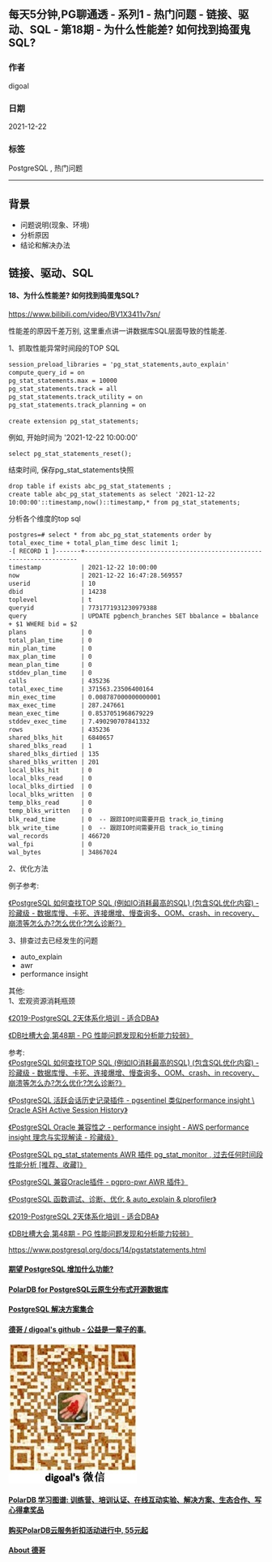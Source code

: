 ## 每天5分钟,PG聊通透 - 系列1 - 热门问题 - 链接、驱动、SQL - 第18期 - 为什么性能差? 如何找到捣蛋鬼SQL?  
    
### 作者    
digoal    
    
### 日期    
2021-12-22    
    
### 标签    
PostgreSQL , 热门问题    
    
----    
    
## 背景    
- 问题说明(现象、环境)    
- 分析原因    
- 结论和解决办法    
    
## 链接、驱动、SQL    
    
#### 18、为什么性能差? 如何找到捣蛋鬼SQL?    
https://www.bilibili.com/video/BV1X3411v7sn/   
  
性能差的原因千差万别, 这里重点讲一讲数据库SQL层面导致的性能差.    
  
1、抓取性能异常时间段的TOP SQL  
  
```  
session_preload_libraries = 'pg_stat_statements,auto_explain'  
compute_query_id = on  
pg_stat_statements.max = 10000  
pg_stat_statements.track = all  
pg_stat_statements.track_utility = on  
pg_stat_statements.track_planning = on  
  
create extension pg_stat_statements;  
```  
  
例如, 开始时间为 '2021-12-22 10:00:00'  
  
```  
select pg_stat_statements_reset();  
```  
  
结束时间, 保存pg_stat_statements快照    
  
```  
drop table if exists abc_pg_stat_statements ;  
create table abc_pg_stat_statements as select '2021-12-22 10:00:00'::timestamp,now()::timestamp,* from pg_stat_statements;  
```  
  
分析各个维度的top sql  
  
```  
postgres=# select * from abc_pg_stat_statements order by total_exec_time + total_plan_time desc limit 1;  
-[ RECORD 1 ]-------+--------------------------------------------------------------------  
timestamp           | 2021-12-22 10:00:00  
now                 | 2021-12-22 16:47:28.569557  
userid              | 10  
dbid                | 14238  
toplevel            | t  
queryid             | 7731771931230979388  
query               | UPDATE pgbench_branches SET bbalance = bbalance + $1 WHERE bid = $2  
plans               | 0  
total_plan_time     | 0  
min_plan_time       | 0  
max_plan_time       | 0  
mean_plan_time      | 0  
stddev_plan_time    | 0  
calls               | 435236  
total_exec_time     | 371563.23506400164  
min_exec_time       | 0.008787000000000001  
max_exec_time       | 287.247661  
mean_exec_time      | 0.8537051968679229  
stddev_exec_time    | 7.490290707841332  
rows                | 435236  
shared_blks_hit     | 6840657  
shared_blks_read    | 1  
shared_blks_dirtied | 135  
shared_blks_written | 201  
local_blks_hit      | 0  
local_blks_read     | 0  
local_blks_dirtied  | 0  
local_blks_written  | 0  
temp_blks_read      | 0  
temp_blks_written   | 0  
blk_read_time       | 0  -- 跟踪IO时间需要开启 track_io_timing    
blk_write_time      | 0  -- 跟踪IO时间需要开启 track_io_timing    
wal_records         | 466720  
wal_fpi             | 0  
wal_bytes           | 34867024  
```  
  
2、优化方法  
  
例子参考:  
  
[《PostgreSQL 如何查找TOP SQL (例如IO消耗最高的SQL) (包含SQL优化内容) - 珍藏级 - 数据库慢、卡死、连接爆增、慢查询多、OOM、crash、in recovery、崩溃等怎么办?怎么优化?怎么诊断?》](../201704/20170424_06.md)    
  
  
3、排查过去已经发生的问题   
- auto_explain  
- awr  
- performance insight  
  
  
  
其他:  
1、宏观资源消耗瓶颈  
  
[《2019-PostgreSQL 2天体系化培训 - 适合DBA》](../201901/20190105_01.md)    
  
[《DB吐槽大会,第48期 - PG 性能问题发现和分析能力较弱》](../202109/20210922_03.md)    
  
参考:  
[《PostgreSQL 如何查找TOP SQL (例如IO消耗最高的SQL) (包含SQL优化内容) - 珍藏级 - 数据库慢、卡死、连接爆增、慢查询多、OOM、crash、in recovery、崩溃等怎么办?怎么优化?怎么诊断?》](../201704/20170424_06.md)    
    
[《PostgreSQL 活跃会话历史记录插件 - pgsentinel 类似performance insight \ Oracle ASH Active Session History》](../202003/20200324_25.md)    
  
[《PostgreSQL Oracle 兼容性之 - performance insight - AWS performance insight 理念与实现解读 - 珍藏级》](../201901/20190125_02.md)    
  
[《PostgreSQL pg_stat_statements AWR 插件 pg_stat_monitor , 过去任何时间段性能分析 [推荐、收藏]》](../202104/20210415_01.md)    
  
[《PostgreSQL 兼容Oracle插件 - pgpro-pwr AWR 插件》](../202110/20211004_02.md)    
  
[《PostgreSQL 函数调试、诊断、优化 & auto_explain & plprofiler》](../201611/20161121_02.md)    
  
[《2019-PostgreSQL 2天体系化培训 - 适合DBA》](../201901/20190105_01.md)    
  
[《DB吐槽大会,第48期 - PG 性能问题发现和分析能力较弱》](../202109/20210922_03.md)    
  
https://www.postgresql.org/docs/14/pgstatstatements.html  
  
  
#### [期望 PostgreSQL 增加什么功能?](https://github.com/digoal/blog/issues/76 "269ac3d1c492e938c0191101c7238216")
  
  
#### [PolarDB for PostgreSQL云原生分布式开源数据库](https://github.com/ApsaraDB/PolarDB-for-PostgreSQL "57258f76c37864c6e6d23383d05714ea")
  
  
#### [PostgreSQL 解决方案集合](https://yq.aliyun.com/topic/118 "40cff096e9ed7122c512b35d8561d9c8")
  
  
#### [德哥 / digoal's github - 公益是一辈子的事.](https://github.com/digoal/blog/blob/master/README.md "22709685feb7cab07d30f30387f0a9ae")
  
  
![digoal's wechat](../pic/digoal_weixin.jpg "f7ad92eeba24523fd47a6e1a0e691b59")
  
  
#### [PolarDB 学习图谱: 训练营、培训认证、在线互动实验、解决方案、生态合作、写心得拿奖品](https://www.aliyun.com/database/openpolardb/activity "8642f60e04ed0c814bf9cb9677976bd4")
  
  
#### [购买PolarDB云服务折扣活动进行中, 55元起](https://www.aliyun.com/activity/new/polardb-yunparter?userCode=bsb3t4al "e0495c413bedacabb75ff1e880be465a")
  
  
#### [About 德哥](https://github.com/digoal/blog/blob/master/me/readme.md "a37735981e7704886ffd590565582dd0")
  
